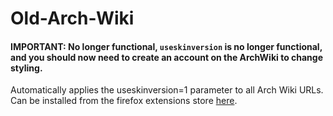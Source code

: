 # Old-Arch-Wiki

#### IMPORTANT: No longer functional, `useskinversion` is no longer functional, and you should now need to create an account on the ArchWiki to change styling.

Automatically applies the useskinversion=1 parameter to all Arch Wiki URLs. Can be installed from the firefox extensions store [here](https://addons.mozilla.org/en-US/firefox/addon/old-arch-wiki/).

